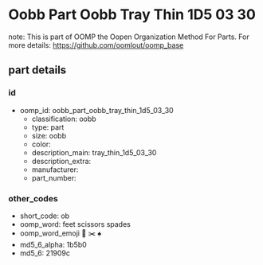# Oobb Part Oobb Tray Thin 1D5 03 30  

note: This is part of OOMP the Oopen Organization Method For Parts. For more details: https://github.com/oomlout/oomp_base

##  part details





### id
* oomp_id: oobb_part_oobb_tray_thin_1d5_03_30
  * classification: oobb
  * type: part
  * size: oobb
  * color: 
  * description_main: tray_thin_1d5_03_30
  * description_extra: 
  * manufacturer: 
  * part_number: 

### other_codes
* short_code: ob
* oomp_word: feet scissors spades
* oomp_word_emoji :feet: :scissors: :spades:
* md5_6_alpha: 1b5b0
* md5_6: 21909c